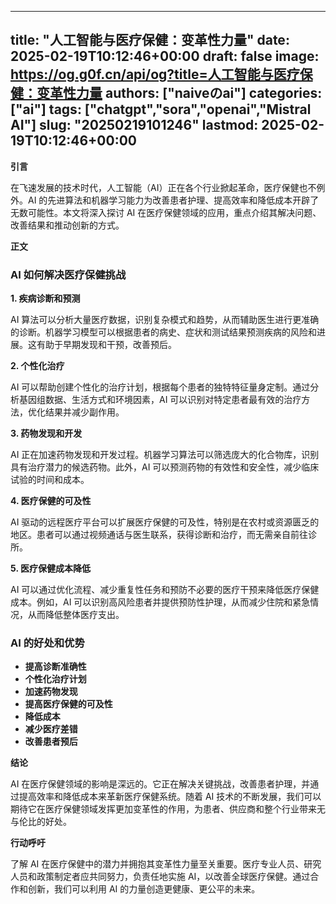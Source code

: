 
---
title: "人工智能与医疗保健：变革性力量"
date: 2025-02-19T10:12:46+00:00
draft: false
image: https://og.g0f.cn/api/og?title=人工智能与医疗保健：变革性力量
authors: ["naiveのai"]
categories: ["ai"]
tags: ["chatgpt","sora","openai","Mistral AI"]
slug: "20250219101246"
lastmod: 2025-02-19T10:12:46+00:00
---
**引言**

在飞速发展的技术时代，人工智能（AI）正在各个行业掀起革命，医疗保健也不例外。AI 的先进算法和机器学习能力为改善患者护理、提高效率和降低成本开辟了无数可能性。本文将深入探讨 AI 在医疗保健领域的应用，重点介绍其解决问题、改善结果和推动创新的方式。

**正文**

### AI 如何解决医疗保健挑战

**1. 疾病诊断和预测**

AI 算法可以分析大量医疗数据，识别复杂模式和趋势，从而辅助医生进行更准确的诊断。机器学习模型可以根据患者的病史、症状和测试结果预测疾病的风险和进展。这有助于早期发现和干预，改善预后。

**2. 个性化治疗**

AI 可以帮助创建个性化的治疗计划，根据每个患者的独特特征量身定制。通过分析基因组数据、生活方式和环境因素，AI 可以识别对特定患者最有效的治疗方法，优化结果并减少副作用。

**3. 药物发现和开发**

AI 正在加速药物发现和开发过程。机器学习算法可以筛选庞大的化合物库，识别具有治疗潜力的候选药物。此外，AI 可以预测药物的有效性和安全性，减少临床试验的时间和成本。

**4. 医疗保健的可及性**

AI 驱动的远程医疗平台可以扩展医疗保健的可及性，特别是在农村或资源匮乏的地区。患者可以通过视频通话与医生联系，获得诊断和治疗，而无需亲自前往诊所。

**5. 医疗保健成本降低**

AI 可以通过优化流程、减少重复性任务和预防不必要的医疗干预来降低医疗保健成本。例如，AI 可以识别高风险患者并提供预防性护理，从而减少住院和紧急情况，从而降低整体医疗支出。

### AI 的好处和优势

* **提高诊断准确性**
* **个性化治疗计划**
* **加速药物发现**
* **提高医疗保健的可及性**
* **降低成本**
* **减少医疗差错**
* **改善患者预后**

**结论**

AI 在医疗保健领域的影响是深远的。它正在解决关键挑战，改善患者护理，并通过提高效率和降低成本来革新医疗保健系统。随着 AI 技术的不断发展，我们可以期待它在医疗保健领域发挥更加变革性的作用，为患者、供应商和整个行业带来无与伦比的好处。

**行动呼吁**

了解 AI 在医疗保健中的潜力并拥抱其变革性力量至关重要。医疗专业人员、研究人员和政策制定者应共同努力，负责任地实施 AI，以改善全球医疗保健。通过合作和创新，我们可以利用 AI 的力量创造更健康、更公平的未来。